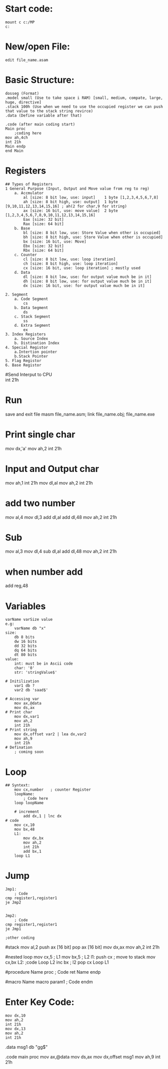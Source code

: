 # Start code:
    mount c c:/MP
    c:

# New/open File:
    edit file_name.asam

# Basic Structure:
    dosseg (Format)
    .model small (Use to take space i RAM) [small, medium, compate, large, huge, directive]
    .stack 100h (Use when we need to use the occupied register we can push that value to the stack string revirce)
    .data (Define variable after that)

    .code (after main coding start)
    Main proc
        ;coding here
    mov ah,4ch
    int 21h
    Main endp
    end Main

# Registers
    ## Types of Registers
    1 General Purpose (Input, Output and Move value from reg to reg)
        a. Accmulator  
            al [size: 8 bit low, use: input]    1 byte [1,2,3,4,5,6,7,8] 
            ah [size: 8 bit high, use: output]  1 byte [9,10,11,12,13,14,15,16] ; ah(2 for char,9 for string)
            ax [size: 16 bit, use: move value]  2 byte [1,2,3,4,5,6,7,8,9,10,11,12,13,14,15,16]
            Eax [size: 32 bit]
            Rax [size: 64 bit]
        b. Base
            bl [size: 8 bit low, use: Store Value when other is occupied] 
            bh [size: 8 bit high, use: Store Value when other is occupied]
            bx [size: 16 bit, use: Move]
            Ebx [size: 32 bit]
            Rbx [size: 64 bit]
        c. Counter
            cl [size: 8 bit low, use: loop iteration]
            ch [size: 8 bit high, use: loop iteration]
            cx [size: 16 bit, use: loop iteration] ; mostly used
        d. Data
            dl [size: 8 bit low, use: for output value much be in it]
            dh [size: 8 bit low, use: for output value much be in it]
            dx [size: 16 bit, use: for output value much be in it] 

    2. Segment 
        a. Code Segment
            cs
        b. Data Segment
            ds
        c. Stack Segment 
            ss
        d. Extra Segment
            ex
    3. Index Registers
        a. Source Index
        b. Distination Index
    4. Special Registor
        a.Intertion pointer
        b.Stack Pointer
    5. Flag Registor
    6. Base Registor

#Send Interput to CPU   
    int 21h

# Run
save and exit file
masm file_name.asm;
link file_name.obj;
file_name.exe

# Print single char
mov dx,'a'
mov ah,2
int 21h

# Input and Output char
mov ah,1
int 21h
mov dl,al
mov ah,2
int 21h

# add two number
mov al,4
mov dl,3
add dl,al
add dl,48
mov ah,2
int 21h

# Sub 
mov al,3
mov dl,4
sub dl,al
add dl,48
mov ah,2
int 21h

# when number add
add reg,48

# Variables 
    varName varSize value
    e.g:
        varName db "x"
    size: 
        db 8 bits
        dw 16 bits
        dd 32 bits
        dq 64 bits
        dt 80 bits
    value:
        int: must be in Ascii code
        char: '0'
        str: 'stringValue$'

    # Initilization
        var1 db ?
        var2 db 'saad$'
    
    # Accessing var
        mov ax,@data
        mov ds,ax
    # Print char
        mov dx,var1
        mov ah,2
        int 21h
    # Print string
        mov dx,offset var2 | lea dx,var2
        mov ah,9
        int 21h
    # Defination
        ; coming soon
# Loop
    ## Syntext:
        mov cx,number   ; counter Register
        loopName:
            ; Code here
        loop loopName

        # increment
            add dx,1 | lnc dx
    # code
        mov cx,10
        mov bx,48
        L1:
            mov dx,bx
            mov ah,2
            int 21h
            add bx,1
        loop L1

# Jump
    Jmp1:
        ; Code
    cmp register1,register1 
    je Jmp2


    Jmp2:
        ; Code
    cmp register1,register1 
    je Jmp1

    ;other coding

#stack
    mov al,2
    push ax [16 bit]
    pop ax [16 bit]
    mov dx,ax
    mov ah,2
    int 21h

#nested loop
    mov cx,5 ; L1
    mov bx,5 ; L2
    l1:
        push cx     ; move to stack
        mov cx,bx
        L2:
            ;code
        Loop L2
        inc bx ; l2
        pop cx
    Loop L1

#procedure
    Name proc
        ; Code
        ret
    Name endp

#macro 
    Name macro param1
        ; Code
    endm 

# Enter Key Code:
    mov dx,10
    mov ah,2
    int 21h
    mov dx,13
    mov ah,2
    int 21h

.data
msg1 db "gg$"

.code
main proc
mov ax,@data
mov ds,ax
mov dx,offset msg1
mov ah,9
int 21h